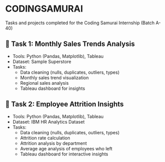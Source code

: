 # CODINGSAMURAI
Tasks and projects completed for the Coding Samurai Internship (Batch A-40)

## 🔹 Task 1: Monthly Sales Trends Analysis
- Tools: Python (Pandas, Matplotlib), Tableau
- Dataset: Sample Superstore
- Tasks:
  - Data cleaning (nulls, duplicates, outliers, types)
  - Monthly sales trend visualization
  - Regional sales analysis
  - Tableau dashboard for insights

## 🔹 Task 2: Employee Attrition Insights
- Tools: Python (Pandas, Matplotlib), Tableau  
- Dataset: IBM HR Analytics Dataset  
- Tasks:
  - Data cleaning (nulls, duplicates, outliers, types)  
  - Attrition rate calculation  
  - Attrition analysis by department 
  - Average age analysis of employees who left  
  - Tableau dashboard for interactive insights

